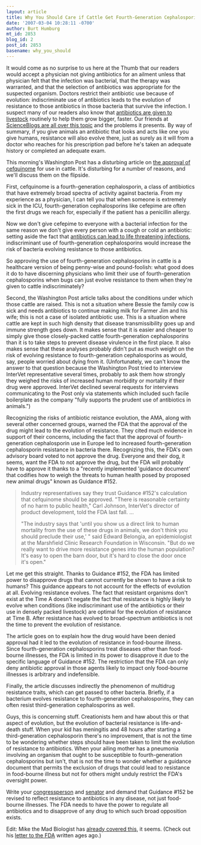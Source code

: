 ```yaml
---
layout: article
title: Why You Should Care if Cattle Get Fourth-Generation Cephalosporins
date: '2007-03-04 10:28:11 -0700'
author: Burt Humburg
mt_id: 2853
blog_id: 2
post_id: 2853
basename: why_you_should
---
```

It would come as no surprise to us here at the Thumb that our readers would accept a physician not giving antibiotics for an ailment unless that physician felt that the infection was bacterial, that the therapy was warranted, and that the selection of antibiotics was appropriate for the suspected organism. Doctors restrict their antibiotic use because of evolution: indiscriminate use of antibiotics leads to the evolution of resistance to those antibiotics in those bacteria that survive the infection. I suspect many of our readers also know that [antibiotics are given to livestock](http://www.google.com/search?q=antibiotic+livestock) routinely to help them grow bigger, faster. Our friends at [ScienceBlogs are all over this topic](http://www.google.com/search?q=antibiotic+livestock+site%3Ascienceblogs.com) and the problems it presents. By way of summary, if you give animals an antibiotic that looks and acts like one you give humans, resistance will also evolve there, just as surely as it will from a doctor who reaches for his prescription pad before he's taken an adequate history or completed an adequate exam.

This morning's Washington Post has a disturbing article on [the approval of cefquinome](http://www.washingtonpost.com/wp-dyn/content/article/2007/03/03/AR2007030301311.html) for use in cattle. It's disturbing for a number of reasons, and we'll discuss them on the flipside.

First, cefquinome is a fourth-generation cephalosporin, a class of antibiotics that have extremely broad  spectra of activity against bacteria. From my experience as a physician, I can tell you that when someone is extremely sick in the ICU, fourth-generation cephalosporins like cefepime are often the first drugs we reach for, especially if the patient has a penicillin allergy.

Now we don't give cefepime to everyone with a bacterial infection for the same reason we don't give every person with a cough or cold an antibiotic: setting aside the fact that [antibiotics can lead to life threatening infections](http://en.wikipedia.org/wiki/Clostridium_difficile), indiscriminant use of fourth-generation cephalosporins would increase the risk of bacteria evolving resistance to those antibiotics.

So approving the use of fourth-generation cephalosporins in cattle is a healthcare version of being penny-wise and pound-foolish: what good does it do to have discerning physicians who limit their use of fourth-generation cephalosporins when bugs can just evolve resistance to them when they're given to cattle indiscriminately?

Second, the Washington Post article talks about the conditions under which those cattle are raised. This is not a situation where Bessie the family cow is sick and needs antibiotics to continue making milk for Farmer Jim and his wife; this is not a case of isolated antibiotic use. This is a situation where cattle are kept in such high density that disease transmissibility goes up and immune strength goes down. It makes sense that it is easier and cheaper to simply give those closely-packed cattle fourth-generation cephalosporins than it is to take steps to prevent disease virulence in the first place. It also makes sense that these analyses probably didn't put as much weight on the risk of evolving resistance to fourth-generation cephalosporins as would, say, people worried about dying from it. (Unfortunately, we can't know the answer to that question because the Washington Post tried to interview InterVet representative several times, probably to ask them how strongly they weighed the risks of increased human morbidity or mortality if their drug were approved. InterVet declined several requests for interviews communicating to the Post only via statements which included such facile boilerplate as the company "fully supports the prudent use of antibiotics in animals.")

Recognizing the risks of antibiotic reistance evolution, the AMA, along with several other concerned groups, warned the FDA that the approval of the drug might lead to the evolution of resistance. They cited much evidence in support of their concerns, including the fact that the approval of fourth-generation cephalosporin use in Europe led to increased fourth-generation cephalosporin resistance in bacteria there. Recognizing this, the FDA's own advisory board voted to not approve the drug. Everyone and their dog, it seems, want the FDA to not approve the drug, but the FDA will probably have to approve it thanks to a "recently implemented  'guidance document' that codifies how to weigh the threats to human health posed by proposed new animal drugs" known as Guidance #152.

> Industry representatives say they trust Guidance #152's calculation that cefquinome should be approved. "There is reasonable certainty of no harm to public health," Carl Johnson, InterVet's director of product development, told the FDA last fall. ...
> 
> "The industry says that 'until you show us a direct link to human mortality from the use of these drugs in animals, we don't think you should preclude their use,' " said Edward Belongia, an epidemiologist at the Marshfield Clinic Research Foundation in Wisconsin. "But do we really want to drive more resistance genes into the human population? It's easy to open the barn door, but it's hard to close the door once it's open."

Let me get this straight. Thanks to Guidance #152, the FDA has limited power to disapprove drugs that cannot currently be shown to have a risk to humans? This guidance appears to not account for the effects of evolution at all. Evolving resistance evolves. The fact that resistant organisms don't exist at the Time A doesn't negate the fact that resistance is highly likely to evolve when conditions (like indiscriminant use of the antibiotics or their use in densely packed livestock) are optimal for the evolution of resistance at Time B. After resistance has evolved to broad-spectrum antibiotics is not the time to prevent the evolution of resistance.

The article goes on to explain how the drug would have been denied approval had it led to the evolution of resistance in food-bourne illness. Since fourth-generation cephalosporins treat diseases other than food-bourne illnesses, the FDA is limited in its power to disapprove it due to the specific language of Guidance #152. The restriction that the FDA can only deny antibiotic approval in those agents likely to impact only food-bourne illnesses is arbitrary and indefensible.

Finally, the article discusses indirectly the phenomenon of multidrug resistance traits, which can get passed to other bacteria. Briefly, if a bacterium evolves resistance to fourth-generation cephalosporins, they can often resist third-generation cephalosporins as well.

Guys, this is concerning stuff. Creationists hem and haw about this or that aspect of evolution, but the evolution of bacterial resistance is life-and-death stuff. When your kid has meningitis and 48 hours after starting a third-generation cephalosporin there's no improvement, that is not the time to be wondering whether steps should have been taken to limit the evolution of resistance to antibiotics. When your ailing mother has a pneumonia involving an organism that ought to be susceptible to fourth-generation cephalosporins but isn't, that is not the time to wonder whether a guidance document that permits the exclusion of drugs that could lead to resistance in food-bourne illness but not for others might unduly restrict the FDA's oversight power.

Write your [congressperson](http://www.house.gov/house/MemStateSearch.shtml) and [senator](http://www.senate.gov/general/contact_information/senators_cfm.cfm?OrderBy=state&amp;Sort=ASC) and demand that Guidance #152 be revised to reflect resistance to antibiotics in any disease, not just food-bourne illnesses. The FDA needs to have the power to regulate all antibiotics and to disapprove of any drug to which such broad opposition exists.

Edit: Mike the Mad Biologist has [already covered this](http://scienceblogs.com/mikethemadbiologist/2007/03/fda_approves_cefquinome.php#more), it seems. (Check out his [letter to the FDA](http://scienceblogs.com/mikethemadbiologist/2006/12/a_letter_about_cefquinome_use.php) written ages ago.)
